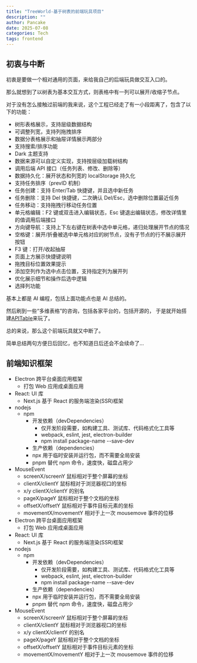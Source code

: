 ```yaml
---
title: "TreeWorld-基于树表的前端玩具项目"
description: ""
author: Pancake
date: 2025-07-08
categories: Tech
tags: frontend
---
```


## 初衷与中断

初衷是要做一个相对通用的页面，来给我自己的后端玩具做交互入口的。

那么就想到了以树表为基本交互方式，则表格中有一列可以展开/收缩子节点。

对于没有怎么接触过前端的我来说，这个工程已经走了有一小段距离了，包含了以下的功能：

- 树形表格展示，支持层级数据结构
- 可调整列宽，支持列拖拽排序
- 数据分表格展示和抽屉详情展示两部分
- 支持搜索/排序功能
- Dark 主题支持
- 数据来源可以自定义实现，支持按层级加载树结构
- 调用后端 API 接口（任务列表、修改、删除等）
- 数据持久化：展开状态和列宽的 localStorage 持久化
- 支持任务排序（prevID 机制）
- 任务创建：支持 Enter/Tab 快捷键，并且选中新任务
- 任务删除：支持 Del 快捷键，二次确认 Del/Esc，选中删除位置最近任务
- 任务移动：支持拖拽行移动任务位置
- 单元格编辑：F2 键或双击进入编辑状态，Esc 键退出编辑状态，修改详情里的值调用后端接口
- 方向键导航：支持上下左右键在树表中选中单元格，递归处理展开节点的情况
- 空格键：展开/折叠被选中单元格对应的树节点，没有子节点的行不展示展开按钮
- F3 键：打开/收起抽屉
- 页面上方展示快捷键说明
- 拖拽目标位置效果提示
- 添加空列作为选中点击位置，支持指定列为展开列
- 优化展示细节和操作后选中逻辑
- 选择列功能

基本上都是 AI 编程，包括上面功能点也是 AI 总结的。

然后刷到一些“多维表格”的咨询，包括各家平台的，包括开源的，
于是就开始搭建[APITable](https://github.com/apitable/apitable)来玩了。

总的来说，那么这个前端玩具就又中断了。

简单总结两句方便日后回忆，也不知道日后还会不会续命了...

## 前端知识框架

- Electron 跨平台桌面应用框架
  - 打包 Web 应用成桌面应用
- React: UI 库
  - Next.js 基于 React 的服务端渲染(SSR)框架
- nodejs
  - npm
    - 开发依赖（devDependencies）
      - 仅开发阶段需要，如构建工具、测试库、代码格式化工具等
      - webpack, eslint, jest, electron-builder
      - npm install package-name --save-dev
    - 生产依赖（dependencies）
    - npx 用于临时安装并运行包，而不需要全局安装
    - pnpm 替代 npm 命令，速度快，磁盘占用少
- MouseEvent
  - screenX/screenY 鼠标相对于整个屏幕的坐标
  - clientX/clientY 鼠标相对于浏览器视口的坐标
  - x/y clientX/clientY 的别名
  - pageX/pageY 鼠标相对于整个文档的坐标
  - offsetX/offsetY 鼠标相对于事件目标元素的坐标
  - movementX/movementY 相对于上一次 mousemove 事件的位移
- Electron 跨平台桌面应用框架
  - 打包 Web 应用成桌面应用
- React: UI 库
  - Next.js 基于 React 的服务端渲染(SSR)框架
- nodejs
  - npm
    - 开发依赖（devDependencies）
      - 仅开发阶段需要，如构建工具、测试库、代码格式化工具等
      - webpack, eslint, jest, electron-builder
      - npm install package-name --save-dev
    - 生产依赖（dependencies）
    - npx 用于临时安装并运行包，而不需要全局安装
    - pnpm 替代 npm 命令，速度快，磁盘占用少
- MouseEvent
  - screenX/screenY 鼠标相对于整个屏幕的坐标
  - clientX/clientY 鼠标相对于浏览器视口的坐标
  - x/y clientX/clientY 的别名
  - pageX/pageY 鼠标相对于整个文档的坐标
  - offsetX/offsetY 鼠标相对于事件目标元素的坐标
  - movementX/movementY 相对于上一次 mousemove 事件的位移
